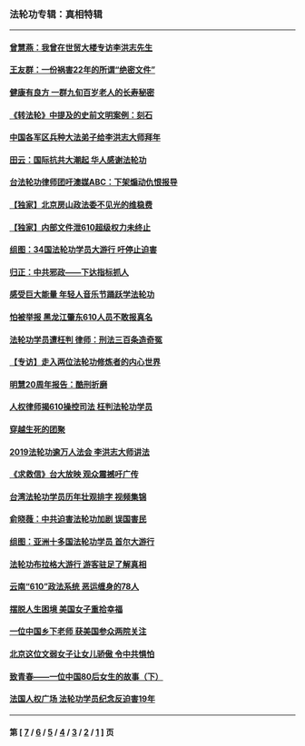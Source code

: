 ### 法轮功专辑：真相特辑
---
#### [曾慧燕：我曾在世贸大楼专访李洪志先生](../../pages/nf4389/n12898729.md?07180430) 
#### [王友群：一份祸害22年的所谓“绝密文件”](../../pages/nf4389/n12871750.md?07180430) 
#### [健康有良方 一群九旬百岁老人的长寿秘密](../../pages/nf4389/n12847475.md?07180430) 
#### [《转法轮》中提及的史前文明案例：刻石](../../pages/nf4389/n12758577.md?07180430) 
#### [中国各军区兵种大法弟子给李洪志大师拜年](../../pages/nf4389/n12750047.md?07180430) 
#### [田云：国际抗共大潮起 华人感谢法轮功](../../pages/nf4389/n12357708.md?07180430) 
#### [台法轮功律师团吁澳媒ABC：下架煽动仇恨报导](../../pages/nf4389/n12279917.md?07180430) 
#### [【独家】北京房山政法委不见光的维稳费](../../pages/nf4389/n12031979.md?07180430) 
#### [【独家】内部文件泄610超级权力未终止](../../pages/nf4389/n12023895.md?07180430) 
#### [组图：34国法轮功学员大游行 吁停止迫害](../../pages/nf4389/n11492658.md?07180430) 
#### [归正：中共邪政——下达指标抓人](../../pages/nf4389/n11474770.md?07180430) 
#### [感受巨大能量 年轻人音乐节踊跃学法轮功](../../pages/nf4389/n11441981.md?07180430) 
#### [怕被举报 黑龙江肇东610人员不敢报真名](../../pages/nf4389/n11436499.md?07180430) 
#### [法轮功学员遭枉判 律师：刑法三百条造奇冤](../../pages/nf4389/n11433943.md?07180430) 
#### [【专访】走入两位法轮功修炼者的内心世界](../../pages/nf4389/n11415623.md?07180430) 
#### [明慧20周年报告：酷刑折磨](../../pages/nf4389/n11387954.md?07180430) 
#### [人权律师揭610操控司法 枉判法轮功学员](../../pages/nf4389/n11313370.md?07180430) 
#### [穿越生死的团聚](../../pages/nf4389/n11258922.md?07180430) 
#### [2019法轮功逾万人法会 李洪志大师讲法](../../pages/nf4389/n11265303.md?07180430) 
#### [《求救信》台大放映 观众震撼吁广传](../../pages/nf4389/n10922251.md?07180430) 
#### [台湾法轮功学员历年壮观排字 视频集锦](../../pages/nf4389/n10878789.md?07180430) 
#### [俞晓薇：中共迫害法轮功加剧 误国害民](../../pages/nf4389/n10859260.md?07180430) 
#### [组图：亚洲十多国法轮功学员 首尔大游行](../../pages/nf4389/n10781149.md?07180430) 
#### [法轮功布拉格大游行 游客驻足了解真相](../../pages/nf4389/n10749360.md?07180430) 
#### [云南“610”政法系统 恶运缠身的78人](../../pages/nf4389/n10747534.md?07180430) 
#### [摆脱人生困境 美国女子重拾幸福](../../pages/nf4389/n10688678.md?07180430) 
#### [一位中国乡下老师 获美国参众两院关注](../../pages/nf4389/n10683927.md?07180430) 
#### [北京这位文弱女子让女儿骄傲 令中共惧怕](../../pages/nf4389/n10668341.md?07180430) 
#### [致青春——一位中国80后女生的故事（下）](../../pages/nf4389/n10642721.md?07180430) 
#### [法国人权广场 法轮功学员纪念反迫害19年](../../pages/nf4389/n10586601.md?07180430) 

---
#### 第 [ [7](./7.md?07180430) / [6](./6.md?07180430) / [5](./5.md?07180430) / [4](./4.md?07180430) / [3](./3.md?07180430) / [2](./2.md?07180430) / [1](./1.md?07180430) ] 页

